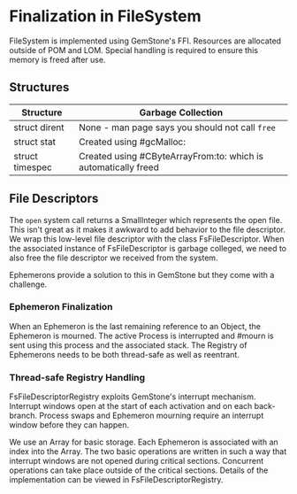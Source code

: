 # Finalization in FileSystem

FileSystem is implemented using GemStone's FFI. Resources are allocated outside of POM and LOM. Special handling is required to ensure this memory is freed after use.

## Structures

| Structure       | Garbage Collection                                             |
|---              |---                                                             |
| struct dirent   | None - man page says you should not call `free`                |
| struct stat     | Created using #gcMalloc:                                       |
| struct timespec | Created using #CByteArrayFrom:to: which is automatically freed |

## File Descriptors

The `open` system call returns a SmallInteger which represents the open file. This isn't great as it makes it awkward to add behavior to the file descriptor. We wrap this low-level file descriptor with the class FsFileDescriptor. When the associated instance of FsFileDescriptor is garbage colleged, we need to also free the file descriptor we received from the system.

Ephemerons provide a solution to this in GemStone but they come with a challenge.

### Ephemeron Finalization

When an Ephemeron is the last remaining reference to an Object, the Ephemeron is mourned. The active Process is interrupted and #mourn is sent using this process and the associated stack. The Registry of Ephemerons needs to be both thread-safe as well as reentrant.

### Thread-safe Registry Handling

FsFileDescriptorRegistry exploits GemStone's interrupt mechanism. Interrupt windows open at the start of each activation and on each back-branch. Process swaps and Ephemeron mourning require an interrupt window before they can happen.

We use an Array for basic storage. Each Ephemeron is associated with an index into the Array. The two basic operations are written in such a way that interrupt windows are not opened during critical sections. Concurrent operations can take place outside of the critical sections. Details of the implementation can be viewed in FsFileDescriptorRegistry.
